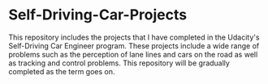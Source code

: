 # Self-Driving-Car-Projects
This repository includes the projects that I have completed in the Udacity's Self-Driving Car Engineer program. These projects include a wide range of problems such as the perception of lane lines and cars on the road as well as tracking and control problems. This repository will be gradually completed as the term goes on.

